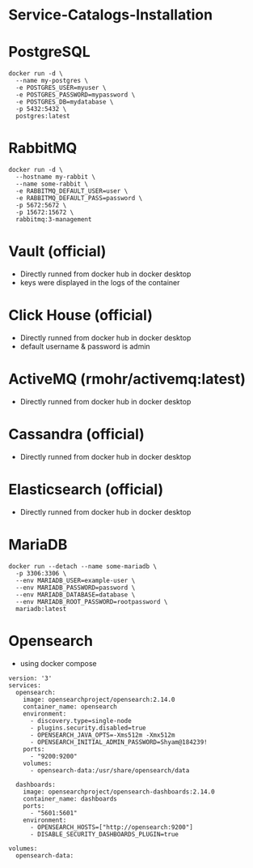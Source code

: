 # Service-Catalogs-Installation
# PostgreSQL
```
docker run -d \
  --name my-postgres \
  -e POSTGRES_USER=myuser \
  -e POSTGRES_PASSWORD=mypassword \
  -e POSTGRES_DB=mydatabase \
  -p 5432:5432 \
  postgres:latest
```
# RabbitMQ
```
docker run -d \
  --hostname my-rabbit \
  --name some-rabbit \
  -e RABBITMQ_DEFAULT_USER=user \
  -e RABBITMQ_DEFAULT_PASS=password \
  -p 5672:5672 \
  -p 15672:15672 \
  rabbitmq:3-management
```
# Vault (official)
- Directly runned from docker hub in docker desktop
- keys were displayed in the logs of the container

# Click House (official)
- Directly runned from docker hub in docker desktop
- default username & password is admin

# ActiveMQ (rmohr/activemq:latest)
- Directly runned from docker hub in docker desktop

# Cassandra (official)
- Directly runned from docker hub in docker desktop

# Elasticsearch (official)
- Directly runned from docker hub in docker desktop

# MariaDB
```
docker run --detach --name some-mariadb \
  -p 3306:3306 \
  --env MARIADB_USER=example-user \
  --env MARIADB_PASSWORD=password \
  --env MARIADB_DATABASE=database \
  --env MARIADB_ROOT_PASSWORD=rootpassword \
  mariadb:latest
```
# Opensearch
- using docker compose
```
version: '3'
services:
  opensearch:
    image: opensearchproject/opensearch:2.14.0
    container_name: opensearch
    environment:
      - discovery.type=single-node
      - plugins.security.disabled=true
      - OPENSEARCH_JAVA_OPTS=-Xms512m -Xmx512m
      - OPENSEARCH_INITIAL_ADMIN_PASSWORD=Shyam@184239!
    ports:
      - "9200:9200"
    volumes:
      - opensearch-data:/usr/share/opensearch/data

  dashboards:
    image: opensearchproject/opensearch-dashboards:2.14.0
    container_name: dashboards
    ports:
      - "5601:5601"
    environment:
      - OPENSEARCH_HOSTS=["http://opensearch:9200"]
      - DISABLE_SECURITY_DASHBOARDS_PLUGIN=true

volumes:
  opensearch-data:
```
